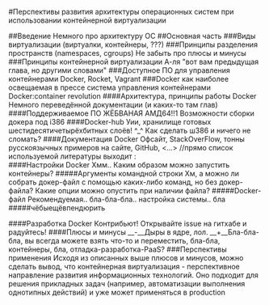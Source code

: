#Перспективы развития архитектуры операционных систем при использовании контейнерной виртуализации

##Введение
Немного про архитектуру ОС
##Основная часть
###Виды виртуализации (виртуалки, контейнеры, ???)
###Принципы разделения пространств (namespaces, cgroups)
Не забыть про плюсы и минусы
###Принципы контейнерной виртуализации
А-ля "вот вам предыдущая глава, но другими словами"
###Доступное ПО для управления контейнерами
Docker, Rocket, Vagrant
###Docker как наиболее освещаемая в прессе система управления контейнерами
Docker:container revolution
####Архитектура, принципы работы Docker
Немного переведённой документации (и каких-то там глав)
####Поддерживаемое ПО
ЖЁБВАНАЯ АМД64!!1
Возможности сборки докера под i386
####Docker-hub
Уии, хранилище готовых шестидесятичетырёхбитных слоёв! ^_^
Как сделать ш386 и ничего не сломать?
####Документация Docker
Офсайт, StackOverFlow, тонны русскоязычных примеров на сайте, GitHub, <...>
//прямо список используемой литературы выходит :\
####Настройки Docker
Хмм.. Каким образом можно запустить контейнеры?
#####Аргументы командной строки
Хм, а можно ли собрать докер-файл с помощью каких-либо команд, но без докер-файла?
Какие опции можно опустить при наличии файла?
#####Docker-файл
Рекомендуемая.. бла-бла-бла.. настройка системы.. бла
#####чёбыещёвпендюрить

####Разработка Docker
Контрибьют! Открывайте issue на гитхабе и радуйтесь!
####Плюсы и минусы
__-__Дыры в ядре, лол.
__+__Бла-бла-бла, вы всегда можете взять что-то и переместить, бла-бла, контейнеры, бла, отладка-разработка-PaaS?
###Перспективы применения
Исходя из описанных выше плюсов и минусов, можно сделать вывод, что контейнерная виртуализация - перспективное направление развития информационных технологий. Оно подходит для решения прикладных задач (например, автоматизации выполнения однотипных действий) и уже может применяться в production